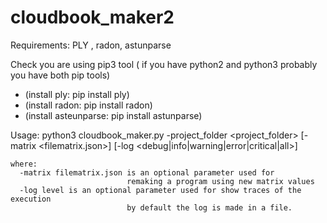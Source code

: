 # cloudbook_maker2

Requirements: PLY , radon, astunparse

Check you are using pip3 tool ( if you have python2 and python3 probably you have both pip tools)
  - (install ply: pip install ply)
  - (install radon: pip install radon)
  - (install asteunparse: pip install astunparse)
  
Usage:
python3 cloudbook_maker.py -project_folder <project_folder> [-matrix <filematrix.json>] [-log <debug|info|warning|error|critical|all>]

    where:
      -matrix filematrix.json is an optional parameter used for
                              remaking a program using new matrix values
      -log level is an optional parameter used for show traces of the execution
                              by default the log is made in a file.
